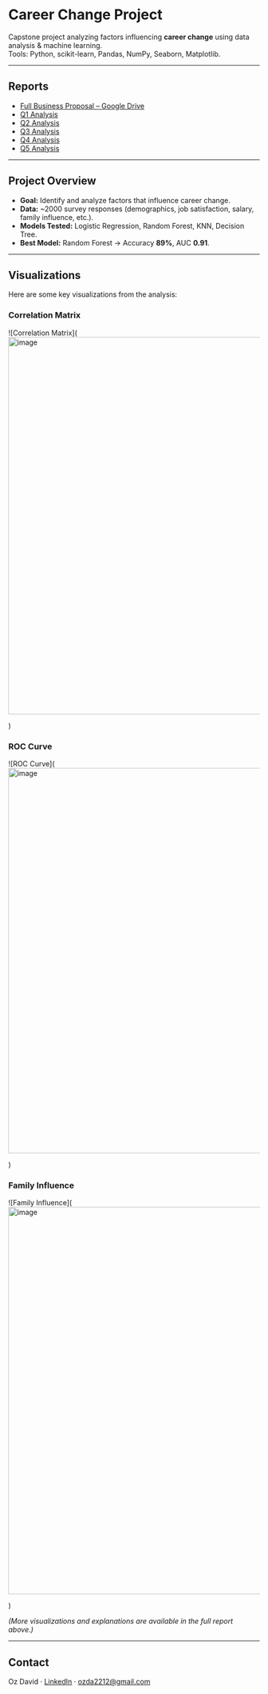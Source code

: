 # Career Change Project

Capstone project analyzing factors influencing **career change** using data analysis & machine learning.  
Tools: Python, scikit-learn, Pandas, NumPy, Seaborn, Matplotlib.

---

## Reports
- [Full Business Proposal – Google Drive](https://drive.google.com/file/d/1ldA6NByaAGfQkBSAUhrDeatKDzyg3hdd/view?usp=sharing)
- [Q1 Analysis](Q1.ipynb)
- [Q2 Analysis](reports/Q2.ipynb)
- [Q3 Analysis](reports/Q3.ipynb)
- [Q4 Analysis](reports/Q4.ipynb)
- [Q5 Analysis](reports/Q5.ipynb)
---

## Project Overview
- **Goal:** Identify and analyze factors that influence career change.  
- **Data:** ~2000 survey responses (demographics, job satisfaction, salary, family influence, etc.).  
- **Models Tested:** Logistic Regression, Random Forest, KNN, Decision Tree.  
- **Best Model:** Random Forest → Accuracy **89%**, AUC **0.91**.  

---

## Visualizations
Here are some key visualizations from the analysis:

### Correlation Matrix
![Correlation Matrix](<img width="1581" height="755" alt="image" src="https://github.com/user-attachments/assets/1e856c25-d786-430a-b4b3-dd066eff993e" />

)


### ROC Curve
![ROC Curve](<img width="1563" height="771" alt="image" src="https://github.com/user-attachments/assets/fc4138c0-9cc2-4806-89ed-851b1b907d5c" />

)

### Family Influence
![Family Influence](<img width="1571" height="775" alt="image" src="https://github.com/user-attachments/assets/e472936d-dfda-4195-8ccb-dcfa8f021897" />

)

*(More visualizations and explanations are available in the full report above.)*
 

---

## Contact
Oz David · [LinkedIn](https://www.linkedin.com/in/oz-david-4b5396312/) · ozda2212@gmail.com
